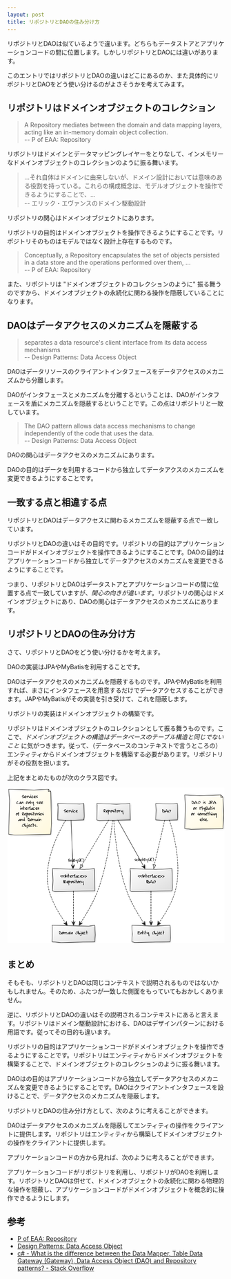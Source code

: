 ```yaml
---
layout: post
title: リポジトリとDAOの住み分け方
---
```


リポジトリとDAOは似ているようで違います。どちらもデータストアとアプリケーションコードの間に位置します。しかしリポジトリとDAOには違いがあります。

このエントリではリポジトリとDAOの違いはどこにあるのか、また具体的にリポジトリとDAOをどう使い分けるのがよさそうかを考えてみます。

リポジトリはドメインオブジェクトのコレクション
----

> A Repository mediates between the domain and data mapping layers, acting like an in-memory domain object collection.   
-- P of EAA: Repository

リポジトリはドメインとデータマッピングレイヤーをとりなして、インメモリーなドメインオブジェクトのコレクションのように振る舞います。

> ...それ自体はドメインに由来しないが、ドメイン設計においては意味のある役割を持っている。これらの構成概念は、モデルオブジェクトを操作できるようにすることで、...  
-- エリック・エヴァンスのドメイン駆動設計

リポジトリの関心はドメインオブジェクトにあります。

リポジトリの目的はドメインオブジェクトを操作できるようにすることです。リポジトリそのものはモデルではなく設計上存在するものです。

> Conceptually, a Repository encapsulates the set of objects persisted in a data store and the operations performed over them, ...  
-- P of EAA: Repository

また、リポジトリは &quot;ドメインオブジェクトのコレクションのように&quot; 振る舞うのですから、ドメインオブジェクトの永続化に関わる操作を隠蔽していることになります。

DAOはデータアクセスのメカニズムを隠蔽する
----

> separates a data resource&#39;s client interface from its data access mechanisms  
-- Design Patterns: Data Access Object

DAOはデータリソースのクライアントインタフェースをデータアクセスのメカニズムから分離します。

DAOがインタフェースとメカニズムを分離するということは、DAOがインタフェースを盾にメカニズムを隠蔽するということです。この点はリポジトリと一致しています。

> The DAO pattern allows data access mechanisms to change independently of the code that uses the data.  
-- Design Patterns: Data Access Object

DAOの関心はデータアクセスのメカニズムにあります。

DAOの目的はデータを利用するコードから独立してデータアクスのメカニズムを変更できるようにすることです。

一致する点と相違する点
----

リポジトリとDAOはデータアクセスに関わるメカニズムを隠蔽する点で一致しています。

リポジトリとDAOの違いはその目的です。リポジトリの目的はアプリケーションコードがドメインオブジェクトを操作できるようにすることです。DAOの目的はアプリケーションコードから独立してデータアクセスのメカニズムを変更できるようにすることです。

つまり、リポジトリとDAOはデータストアとアプリケーションコードの間に位置する点で一致していますが、*関心の向きが違います*。リポジトリの関心はドメインオブジェクトにあり、DAOの関心はデータアクセスのメカニズムにあります。

リポジトリとDAOの住み分け方
----

さて、リポジトリとDAOをどう使い分けるかを考えます。

DAOの実装はJPAやMyBatisを利用することです。

DAOはデータアクセスのメカニズムを隠蔽するものです。JPAやMyBatisを利用すれば、まさにインタフェースを用意するだけでデータアクセスすることができます。JAPやMyBatisがその実装を引き受けて、これを隠蔽します。

リポジトリの実装はドメインオブジェクトの構築です。

リポジトリはドメインオブジェクトのコレクションとして振る舞うものです。ここで、*ドメインオブジェクトの構造はデータベースのテーブル構造と同じでないこと* に気がつきます。従って、（データベースのコンテキストで言うところの）エンティティからドメインオブジェクトを構築する必要があります。リポジトリがその役割を担います。

上記をまとめたものが次のクラス図です。

![リポジトリとDAOの関係を示すクラス図](../images/posts/2018-03-05/class-diagram__repository-and-dao.png)

まとめ
----

そもそも、リポジトリとDAOは同じコンテキストで説明されるものではないかもしれません。そのため、ふたつが一致した側面をもっていてもおかしくありません。

逆に、リポジトリとDAOの違いはその説明されるコンテキストにあると言えます。リポジトリはドメイン駆動設計における、DAOはデザインパターンにおける用語です。従ってその目的も違います。

リポジトリの目的はアプリケーションコードがドメインオブジェクトを操作できるようにすることです。リポジトリはエンティティからドメインオブジェクトを構築することで、ドメインオブジェクトのコレクションのように振る舞います。

DAOはの目的はアプリケーションコードから独立してデータアクセスのメカニズムを変更できるようにすることです。DAOはクライアントインタフェースを設けることで、データアクセスのメカニズムを隠蔽します。

リポジトリとDAOの住み分け方として、次のように考えることができます。

DAOはデータアクセスのメカニズムを隠蔽してエンティティの操作をクライアントに提供します。リポジトリはエンティティから構築してドメインオブジェクトの操作をクライアントに提供します。

アプリケーションコードの方から見れば、次のように考えることができます。

アプリケーションコードがリポジトリを利用し、リポジトリがDAOを利用します。リポジトリとDAOは併せて、ドメインオブジェクトの永続化に関わる物理的な操作を隠蔽し、アプリケーションコードがドメインオブジェクトを概念的に操作できるようにします。

参考
----

- [P of EAA: Repository](https://martinfowler.com/eaaCatalog/repository.html)
- [Design Patterns: Data Access Object](http://www.oracle.com/technetwork/java/dao-138818.html)
- [c# - What is the difference between the Data Mapper, Table Data Gateway (Gateway), Data Access Object (DAO) and Repository patterns? - Stack Overflow](https://stackoverflow.com/questions/804751/what-is-the-difference-between-the-data-mapper-table-data-gateway-gateway-da)
